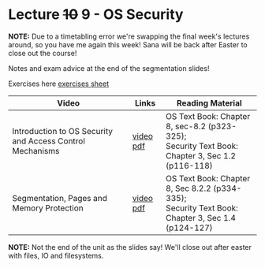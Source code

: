 # Lecture ~~10~~ 9 - OS Security

**NOTE:** 
Due to a timetabling error we're swapping the final week's lectures around, so you have me again this week!  Sana will be back after Easter to close out the course!  

Notes and exam advice at the end of the segmentation slides!

Exercises here [exercises sheet](../exercises/EXERCISES10.html)


| Video                   | Links                     |        Reading Material                                                                                                                                                                                      |
|-------------------------|---------------------------|----------------------------------------------------------------------------------------------------------------------------------------------------------------------------------------------|
| Introduction to OS Security and Access Control Mechanisms | [video](https://web.microsoftstream.com/video/3c330049-6bbe-4430-bdde-ecbcfdb24748?list=studio) [pdf](../slides/coms20012-week10-access-control.pdf) | OS Text Book: Chapter 8, sec-8.2 (p323-325); <br>Security Text Book: Chapter 3, Sec 1.2 (p116-118) |
| Segmentation, Pages and Memory Protection | [video](https://web.microsoftstream.com/video/55235e4d-851d-4b9e-a7c9-5a96339ed451?list=studio) [pdf](../slides/coms20012-week10-segmentation.pdf) | OS Text Book: Chapter 8, Sec 8.2.2 (p334-335); <br>Security Text Book: Chapter 3, Sec 1.4 (p124-127) |


**NOTE:** Not the end of the unit as the slides say!
We'll close out after easter with files, IO and filesystems.
